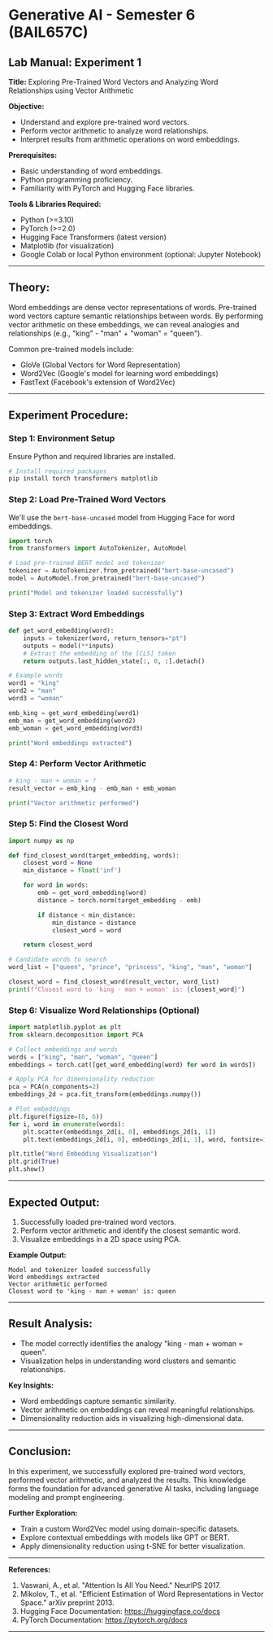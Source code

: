 # **Generative AI - Semester 6 (BAIL657C)**

## **Lab Manual: Experiment 1**

**Title:** Exploring Pre-Trained Word Vectors and Analyzing Word Relationships using Vector Arithmetic

**Objective:**
- Understand and explore pre-trained word vectors.
- Perform vector arithmetic to analyze word relationships.
- Interpret results from arithmetic operations on word embeddings.

**Prerequisites:**
- Basic understanding of word embeddings.
- Python programming proficiency.
- Familiarity with PyTorch and Hugging Face libraries.

**Tools & Libraries Required:**
- Python (>=3.10)
- PyTorch (>=2.0)
- Hugging Face Transformers (latest version)
- Matplotlib (for visualization)
- Google Colab or local Python environment (optional: Jupyter Notebook)

---

## **Theory:**
Word embeddings are dense vector representations of words. Pre-trained word vectors capture semantic relationships between words. By performing vector arithmetic on these embeddings, we can reveal analogies and relationships (e.g., "king" - "man" + "woman" = "queen").

Common pre-trained models include:
- GloVe (Global Vectors for Word Representation)
- Word2Vec (Google's model for learning word embeddings)
- FastText (Facebook's extension of Word2Vec)

---

## **Experiment Procedure:**

### **Step 1: Environment Setup**
Ensure Python and required libraries are installed.

```bash
# Install required packages
pip install torch transformers matplotlib
```

### **Step 2: Load Pre-Trained Word Vectors**
We'll use the `bert-base-uncased` model from Hugging Face for word embeddings.

```python
import torch
from transformers import AutoTokenizer, AutoModel

# Load pre-trained BERT model and tokenizer
tokenizer = AutoTokenizer.from_pretrained("bert-base-uncased")
model = AutoModel.from_pretrained("bert-base-uncased")

print("Model and tokenizer loaded successfully")
```

### **Step 3: Extract Word Embeddings**

```python
def get_word_embedding(word):
    inputs = tokenizer(word, return_tensors="pt")
    outputs = model(**inputs)
    # Extract the embedding of the [CLS] token
    return outputs.last_hidden_state[:, 0, :].detach()

# Example words
word1 = "king"
word2 = "man"
word3 = "woman"

emb_king = get_word_embedding(word1)
emb_man = get_word_embedding(word2)
emb_woman = get_word_embedding(word3)

print("Word embeddings extracted")
```

### **Step 4: Perform Vector Arithmetic**

```python
# king - man + woman = ?
result_vector = emb_king - emb_man + emb_woman

print("Vector arithmetic performed")
```

### **Step 5: Find the Closest Word**

```python
import numpy as np

def find_closest_word(target_embedding, words):
    closest_word = None
    min_distance = float('inf')

    for word in words:
        emb = get_word_embedding(word)
        distance = torch.norm(target_embedding - emb)

        if distance < min_distance:
            min_distance = distance
            closest_word = word

    return closest_word

# Candidate words to search
word_list = ["queen", "prince", "princess", "king", "man", "woman"]

closest_word = find_closest_word(result_vector, word_list)
print(f"Closest word to 'king - man + woman' is: {closest_word}")
```

### **Step 6: Visualize Word Relationships (Optional)**

```python
import matplotlib.pyplot as plt
from sklearn.decomposition import PCA

# Collect embeddings and words
words = ["king", "man", "woman", "queen"]
embeddings = torch.cat([get_word_embedding(word) for word in words])

# Apply PCA for dimensionality reduction
pca = PCA(n_components=2)
embeddings_2d = pca.fit_transform(embeddings.numpy())

# Plot embeddings
plt.figure(figsize=(8, 6))
for i, word in enumerate(words):
    plt.scatter(embeddings_2d[i, 0], embeddings_2d[i, 1])
    plt.text(embeddings_2d[i, 0], embeddings_2d[i, 1], word, fontsize=12)

plt.title("Word Embedding Visualization")
plt.grid(True)
plt.show()
```

---

## **Expected Output:**
1. Successfully loaded pre-trained word vectors.
2. Perform vector arithmetic and identify the closest semantic word.
3. Visualize embeddings in a 2D space using PCA.

**Example Output:**
```
Model and tokenizer loaded successfully
Word embeddings extracted
Vector arithmetic performed
Closest word to 'king - man + woman' is: queen
```

---

## **Result Analysis:**
- The model correctly identifies the analogy "king - man + woman = queen".
- Visualization helps in understanding word clusters and semantic relationships.

**Key Insights:**
- Word embeddings capture semantic similarity.
- Vector arithmetic on embeddings can reveal meaningful relationships.
- Dimensionality reduction aids in visualizing high-dimensional data.

---

## **Conclusion:**
In this experiment, we successfully explored pre-trained word vectors, performed vector arithmetic, and analyzed the results. This knowledge forms the foundation for advanced generative AI tasks, including language modeling and prompt engineering.

**Further Exploration:**
- Train a custom Word2Vec model using domain-specific datasets.
- Explore contextual embeddings with models like GPT or BERT.
- Apply dimensionality reduction using t-SNE for better visualization.

---

**References:**
1. Vaswani, A., et al. "Attention Is All You Need." NeurIPS 2017.
2. Mikolov, T., et al. "Efficient Estimation of Word Representations in Vector Space." arXiv preprint 2013.
3. Hugging Face Documentation: https://huggingface.co/docs
4. PyTorch Documentation: https://pytorch.org/docs

---